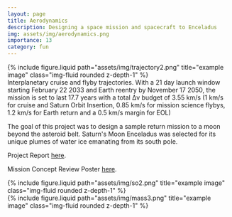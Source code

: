 ```yaml
---
layout: page
title: Aerodynamics
description: Designing a space mission and spacecraft to Enceladus 
img: assets/img/aerodynamics.png
importance: 13
category: fun
---
```



<div class="row justify-content-center">
    <div class="col-sm-12 mt-3 mt-md-0">
        {% include figure.liquid path="assets/img/trajectory2.png" title="example image" class="img-fluid rounded z-depth-1" %}
    </div>
</div>
<div class="caption">
    Interplanetary cruise and flyby trajectories. With a 21 day launch window starting February 22 2033 and Earth
reentry by November 17 2050, the mission is set to last 17.7 years with a total Δv budget of 3.55 km/s (1 km/s for cruise and Saturn Orbit Insertion, 0.85 km/s for mission science flybys, 1.2 km/s for Earth return and a 0.5 km/s margin for EOL)
</div>




The goal of this project was to design a sample return mission to a moon beyond the asteroid belt. Saturn's Moon Enceladus was selected for its unique plumes of water ice emanating from its south pole. 

Project Report <a href="https://drive.google.com/file/d/1K40b_Xp8zPo4PL_puN6Nz3Lg9QXy6Sm-/view">here</a>.

Mission Concept Review Poster <a href="https://docs.google.com/presentation/d/16EXfGQF47FscRNYFLMaD0IdSYCbPEysrlp7W-bfqDiE/edit?usp=sharing">here</a>.


<div class="row justify-content-center">
    <div class="col-sm-12 mt-3 mt-md-0">
        {% include figure.liquid path="assets/img/so2.png" title="example image" class="img-fluid rounded z-depth-1" %}
    </div>
</div>

<div class="row justify-content-center">
    <div class="col-sm-12 mt-3 mt-md-0">
        {% include figure.liquid path="assets/img/mass3.png" title="example image" class="img-fluid rounded z-depth-1" %}
    </div>
</div>


